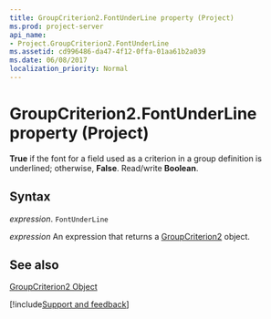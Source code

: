 ```yaml
---
title: GroupCriterion2.FontUnderLine property (Project)
ms.prod: project-server
api_name:
- Project.GroupCriterion2.FontUnderLine
ms.assetid: cd996486-da47-4f12-0ffa-01aa61b2a039
ms.date: 06/08/2017
localization_priority: Normal
---
```



# GroupCriterion2.FontUnderLine property (Project)

 **True** if the font for a field used as a criterion in a group definition is underlined; otherwise, **False**. Read/write **Boolean**.


## Syntax

_expression_. `FontUnderLine`

 _expression_ An expression that returns a [GroupCriterion2](./Project.GroupCriterion2.md) object.


## See also


[GroupCriterion2 Object](Project.GroupCriterion2.md)

[!include[Support and feedback](~/includes/feedback-boilerplate.md)]